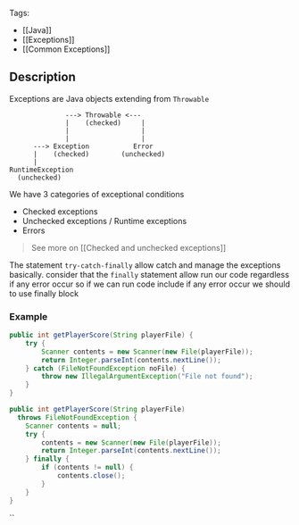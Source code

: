 Tags:
- [[Java]]
- [[Exceptions]]
- [[Common Exceptions]]
## Description
Exceptions are Java objects extending from `Throwable` 
```
              ---> Throwable <--- 
              |    (checked)     |
              |                  |
              |                  |
      ---> Exception           Error
      |    (checked)        (unchecked)
      |
RuntimeException
  (unchecked)
```
We have 3 categories of exceptional conditions
- Checked exceptions 
- Unchecked exceptions / Runtime exceptions  
- Errors
> See more on [[Checked and unchecked exceptions]]

The statement `try-catch-finally` allow catch and manage the exceptions basically. consider that the `finally` statement allow run our code regardless if any error occur so if we can run code include if any error occur we should to use finally block
### Example
```java
public int getPlayerScore(String playerFile) {
    try {
        Scanner contents = new Scanner(new File(playerFile));
        return Integer.parseInt(contents.nextLine());
    } catch (FileNotFoundException noFile) {
        throw new IllegalArgumentException("File not found");
    }
}
```

```java
public int getPlayerScore(String playerFile)
  throws FileNotFoundException {
    Scanner contents = null;
    try {
        contents = new Scanner(new File(playerFile));
        return Integer.parseInt(contents.nextLine());
    } finally {
        if (contents != null) {
            contents.close();
        }
    }
}

```
``